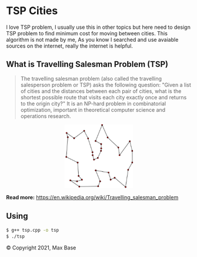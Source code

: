 # TSP Cities

I love TSP problem, I usually use this in other topics but here need to design TSP problem to find minimum cost for moving between cities. This algorithm is not made by me, As you know I searched and use avaiable sources on the internet, really the internet is helpful.

## What is Travelling Salesman Problem (TSP)

> The travelling salesman problem (also called the travelling salesperson problem or TSP) asks the following question: "Given a list of cities and the distances between each pair of cities, what is the shortest possible route that visits each city exactly once and returns to the origin city?" It is an NP-hard problem in combinatorial optimization, important in theoretical computer science and operations research.

<p>
  <div align="center">
    <img src="logo.png" width="37%" alt="TSP Cities">
  </div>
</p>

**Read more:** https://en.wikipedia.org/wiki/Travelling_salesman_problem

## Using

```bash
$ g++ tsp.cpp -o tsp
$ ./tsp
```

© Copyright 2021, Max Base

